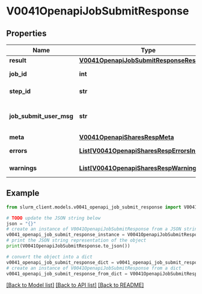 # V0041OpenapiJobSubmitResponse


## Properties

Name | Type | Description | Notes
------------ | ------------- | ------------- | -------------
**result** | [**V0041OpenapiJobSubmitResponseResult**](V0041OpenapiJobSubmitResponseResult.md) |  | [optional] 
**job_id** | **int** | Submitted Job ID | [optional] 
**step_id** | **str** | Submitted Step ID | [optional] 
**job_submit_user_msg** | **str** | Job submission user message | [optional] 
**meta** | [**V0041OpenapiSharesRespMeta**](V0041OpenapiSharesRespMeta.md) |  | [optional] 
**errors** | [**List[V0041OpenapiSharesRespErrorsInner]**](V0041OpenapiSharesRespErrorsInner.md) | Query errors | [optional] 
**warnings** | [**List[V0041OpenapiSharesRespWarningsInner]**](V0041OpenapiSharesRespWarningsInner.md) | Query warnings | [optional] 

## Example

```python
from slurm_client.models.v0041_openapi_job_submit_response import V0041OpenapiJobSubmitResponse

# TODO update the JSON string below
json = "{}"
# create an instance of V0041OpenapiJobSubmitResponse from a JSON string
v0041_openapi_job_submit_response_instance = V0041OpenapiJobSubmitResponse.from_json(json)
# print the JSON string representation of the object
print(V0041OpenapiJobSubmitResponse.to_json())

# convert the object into a dict
v0041_openapi_job_submit_response_dict = v0041_openapi_job_submit_response_instance.to_dict()
# create an instance of V0041OpenapiJobSubmitResponse from a dict
v0041_openapi_job_submit_response_from_dict = V0041OpenapiJobSubmitResponse.from_dict(v0041_openapi_job_submit_response_dict)
```
[[Back to Model list]](../README.md#documentation-for-models) [[Back to API list]](../README.md#documentation-for-api-endpoints) [[Back to README]](../README.md)


